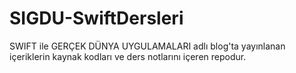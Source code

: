 # SIGDU-SwiftDersleri
SWIFT ile GERÇEK DÜNYA UYGULAMALARI adlı blog'ta yayınlanan içeriklerin kaynak kodları ve ders notlarını içeren repodur.

